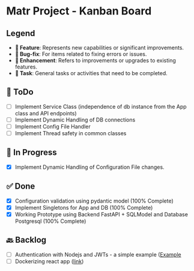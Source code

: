 # Matr Project - Kanban Board

## Legend
- **🌟 Feature**: Represents new capabilities or significant improvements.
- **🐞 Bug-fix**: For items related to fixing errors or issues.
- **🔧 Enhancement**: Refers to improvements or upgrades to existing features.
- **📌 Task**: General tasks or activities that need to be completed.

## 📝 ToDo
- [ ] Implement Service Class (independence of db instance from the App class and API endpoints)
- [ ] Implement Dynamic Handling of DB connections
- [ ] Implement Config File Handler
- [ ] Implement Thread safety in common classes

## 🚧 In Progress
- [x] Implement Dynamic Handling of Configuration File changes.

## ✅ Done
- [x] Configuration validation using pydantic model (100% Complete)
- [x] Implement Singletons for App and DB (100% Complete)
- [x] Working Prototype using Backend FastAPI + SQLModel and Database Postgresql (100% Complete)

## 🔙 Backlog
- [ ] Authentication with Nodejs and JWTs - a simple example ([Example]([https://jsramblings.com/authentication-with-node-and-jwt-a-simple-example/])
- [ ] Dockerizing react app ([link](https://jsramblings.com/dockerizing-a-react-app/))
